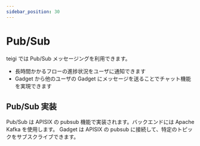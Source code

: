 ```yaml
---
sidebar_position: 30
---
```


# Pub/Sub

teigi では Pub/Sub メッセージングを利用できます。

* 長時間かかるフローの進捗状況をユーザに通知できます
* Gadget から他のユーザの Gadget にメッセージを送ることでチャット機能を実現できます

## Pub/Sub 実装

Pub/Sub は APISIX の pubsub 機能で実装されます。バックエンドには Apache Kafka を使用します。
Gadget は APISIX の pubsub に接続して、特定のトピックをサブスクライブできます。